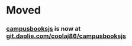 # Moved
### [campusbooksjs](https://git.daplie.com/coolaj86/campusbooksjs) is now at [git.daplie.com/coolaj86/campusbooksjs](https://git.daplie.com/coolaj86/campusbooksjs)
